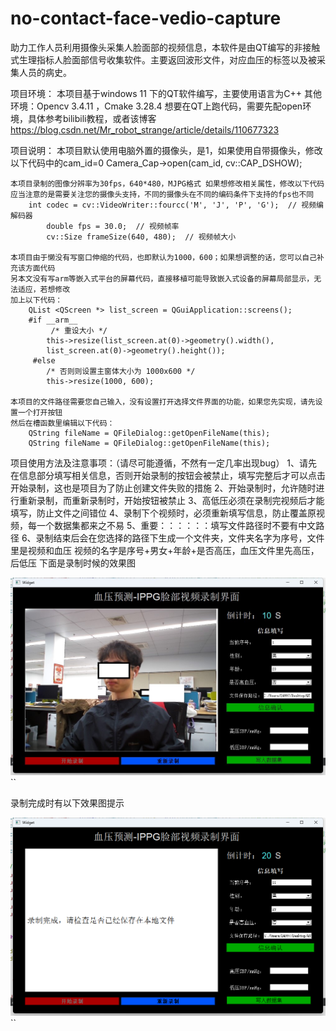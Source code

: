 # no-contact-face-vedio-capture
助力工作人员利用摄像头采集人脸面部的视频信息，本软件是由QT编写的非接触式生理指标人脸面部信号收集软件。主要返回波形文件，对应血压的标签以及被采集人员的病史。

项目环境：
	本项目基于windows 11 下的QT软件编写，主要使用语言为C++
	其他环境：Opencv 3.4.11 ，Cmake 3.28.4
	想要在QT上跑代码，需要先配open环境，具体参考bilibili教程，或者该博客	https://blog.csdn.net/Mr_robot_strange/article/details/110677323


项目说明：
	本项目默认使用电脑外置的摄像头，是1，如果使用自带摄像头，修改以下代码中的cam_id=0
		Camera_Cap->open(cam_id, cv::CAP_DSHOW);

	本项目录制的图像分辨率为30fps，640*480，MJPG格式 如果想修改相关属性，修改以下代码
	应当注意的是需要关注您的摄像头支持，不同的摄像头在不同的编码条件下支持的fps也不同
		int codec = cv::VideoWriter::fourcc('M', 'J', 'P', 'G');  // 视频编解码器
        	double fps = 30.0;  // 视频帧率
        	cv::Size frameSize(640, 480);  // 视频帧大小
	
	本项目由于懒没有写窗口伸缩的代码，也即默认为1000，600；如果想调整的话，您可以自己补充该方面代码
	另本文没有写arm等嵌入式平台的屏幕代码，直接移植可能导致嵌入式设备的屏幕局部显示，无法适应，若想修改
	加上以下代码：
		QList <QScreen *> list_screen = QGuiApplication::screens();
		#if __arm__
			 /* 重设大小 */
			this->resize(list_screen.at(0)->geometry().width(),
			list_screen.at(0)->geometry().height());
		 #else
			/* 否则则设置主窗体大小为 1000x600 */
			this->resize(1000, 600);
	
	本项目的文件路径需要您自己输入，没有设置打开选择文件界面的功能，如果您先实现，请先设置一个打开按钮
	然后在槽函数里编辑以下代码：
		QString fileName = QFileDialog::getOpenFileName(this);
		QString fileName = QFileDialog::getOpenFileName(this);


项目使用方法及注意事项：（请尽可能遵循，不然有一定几率出现bug）
	1、请先在信息部分填写相关信息，否则开始录制的按钮会被禁止，填写完整后才可以点击开始录制，这也是项目为了防止创建文件失败的措施
	2、开始录制时，允许随时进行重新录制，而重新录制时，开始按钮被禁止
	3、高低压必须在录制完视频后才能填写，防止文件之间错位
	4、录制下个视频时，必须重新填写信息，防止覆盖原视频，每一个数据集都来之不易
	5、重要：：：：：：填写文件路径时不要有中文路径
	6、录制结束后会在您选择的路径下生成一个文件夹，文件夹名字为序号，文件里是视频和血压
		视频的名字是序号+男女+年龄+是否高压，血压文件里先高压，后低压
  下面是录制时候的效果图
  
  ![Example Image](效果图2.jpg)``
  
  录制完成时有以下效果图提示
  
  ![Example Image](效果图1.jpg)``

